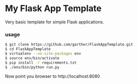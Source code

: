 # My Flask App Template

Very basic template for simple Flask applications.

### usage
```sh
$ git clone https://github.com/garther/FlaskAppTemplate.git
$ cd FlaskAppTemplate
$ virtualenv --no-site-packages env
$ source env/bin/activate
$ pip install -r requirements.txt
$ ./env/bin/python run.py
```

Now point you browser to http://localhost:8080
